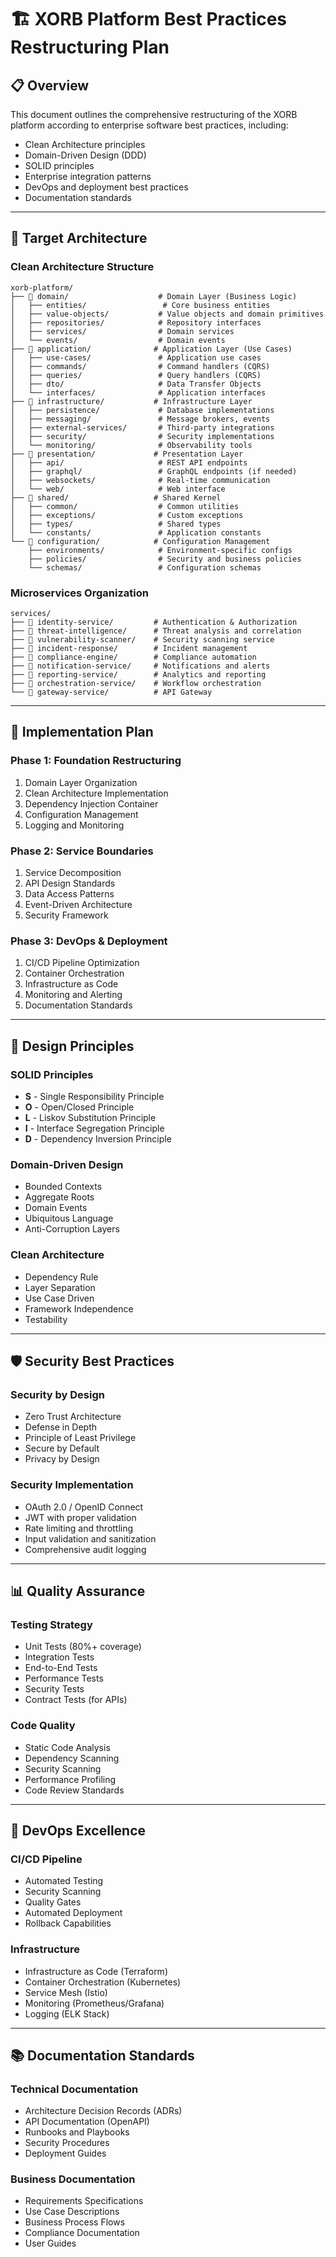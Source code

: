 #  🏗️ XORB Platform Best Practices Restructuring Plan

##  📋 **Overview**

This document outlines the comprehensive restructuring of the XORB platform according to enterprise software best practices, including:
- Clean Architecture principles
- Domain-Driven Design (DDD)
- SOLID principles
- Enterprise integration patterns
- DevOps and deployment best practices
- Documentation standards

---

##  🎯 **Target Architecture**

###  **Clean Architecture Structure**
```
xorb-platform/
├── 📁 domain/                    # Domain Layer (Business Logic)
│   ├── entities/                 # Core business entities
│   ├── value-objects/           # Value objects and domain primitives
│   ├── repositories/            # Repository interfaces
│   ├── services/                # Domain services
│   └── events/                  # Domain events
├── 📁 application/              # Application Layer (Use Cases)
│   ├── use-cases/               # Application use cases
│   ├── commands/                # Command handlers (CQRS)
│   ├── queries/                 # Query handlers (CQRS)
│   ├── dto/                     # Data Transfer Objects
│   └── interfaces/              # Application interfaces
├── 📁 infrastructure/           # Infrastructure Layer
│   ├── persistence/             # Database implementations
│   ├── messaging/               # Message brokers, events
│   ├── external-services/       # Third-party integrations
│   ├── security/                # Security implementations
│   └── monitoring/              # Observability tools
├── 📁 presentation/             # Presentation Layer
│   ├── api/                     # REST API endpoints
│   ├── graphql/                 # GraphQL endpoints (if needed)
│   ├── websockets/              # Real-time communication
│   └── web/                     # Web interface
├── 📁 shared/                   # Shared Kernel
│   ├── common/                  # Common utilities
│   ├── exceptions/              # Custom exceptions
│   ├── types/                   # Shared types
│   └── constants/               # Application constants
└── 📁 configuration/            # Configuration Management
    ├── environments/            # Environment-specific configs
    ├── policies/                # Security and business policies
    └── schemas/                 # Configuration schemas
```

###  **Microservices Organization**
```
services/
├── 📁 identity-service/         # Authentication & Authorization
├── 📁 threat-intelligence/      # Threat analysis and correlation
├── 📁 vulnerability-scanner/    # Security scanning service
├── 📁 incident-response/        # Incident management
├── 📁 compliance-engine/        # Compliance automation
├── 📁 notification-service/     # Notifications and alerts
├── 📁 reporting-service/        # Analytics and reporting
├── 📁 orchestration-service/    # Workflow orchestration
└── 📁 gateway-service/          # API Gateway
```

---

##  🔄 **Implementation Plan**

###  **Phase 1: Foundation Restructuring**
1. Domain Layer Organization
2. Clean Architecture Implementation
3. Dependency Injection Container
4. Configuration Management
5. Logging and Monitoring

###  **Phase 2: Service Boundaries**
1. Service Decomposition
2. API Design Standards
3. Data Access Patterns
4. Event-Driven Architecture
5. Security Framework

###  **Phase 3: DevOps & Deployment**
1. CI/CD Pipeline Optimization
2. Container Orchestration
3. Infrastructure as Code
4. Monitoring and Alerting
5. Documentation Standards

---

##  📐 **Design Principles**

###  **SOLID Principles**
- **S** - Single Responsibility Principle
- **O** - Open/Closed Principle
- **L** - Liskov Substitution Principle
- **I** - Interface Segregation Principle
- **D** - Dependency Inversion Principle

###  **Domain-Driven Design**
- Bounded Contexts
- Aggregate Roots
- Domain Events
- Ubiquitous Language
- Anti-Corruption Layers

###  **Clean Architecture**
- Dependency Rule
- Layer Separation
- Use Case Driven
- Framework Independence
- Testability

---

##  🛡️ **Security Best Practices**

###  **Security by Design**
- Zero Trust Architecture
- Defense in Depth
- Principle of Least Privilege
- Secure by Default
- Privacy by Design

###  **Security Implementation**
- OAuth 2.0 / OpenID Connect
- JWT with proper validation
- Rate limiting and throttling
- Input validation and sanitization
- Comprehensive audit logging

---

##  📊 **Quality Assurance**

###  **Testing Strategy**
- Unit Tests (80%+ coverage)
- Integration Tests
- End-to-End Tests
- Performance Tests
- Security Tests
- Contract Tests (for APIs)

###  **Code Quality**
- Static Code Analysis
- Dependency Scanning
- Security Scanning
- Performance Profiling
- Code Review Standards

---

##  🚀 **DevOps Excellence**

###  **CI/CD Pipeline**
- Automated Testing
- Security Scanning
- Quality Gates
- Automated Deployment
- Rollback Capabilities

###  **Infrastructure**
- Infrastructure as Code (Terraform)
- Container Orchestration (Kubernetes)
- Service Mesh (Istio)
- Monitoring (Prometheus/Grafana)
- Logging (ELK Stack)

---

##  📚 **Documentation Standards**

###  **Technical Documentation**
- Architecture Decision Records (ADRs)
- API Documentation (OpenAPI)
- Runbooks and Playbooks
- Security Procedures
- Deployment Guides

###  **Business Documentation**
- Requirements Specifications
- Use Case Descriptions
- Business Process Flows
- Compliance Documentation
- User Guides
